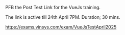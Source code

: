 PFB the Post Test Link for the VueJs training.

The link is active till 24th April 7PM. Duration; 30 mins.

https://exams.vinsys.com/exam/VueJsTestApril2025